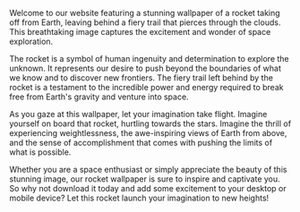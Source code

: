 <!--
Write me content for website with wallpaper "An image of a rocket taking off from Earth, with a fiery trail leading into the clouds."
-->

<!--font:"Montserrat"-->

Welcome to our website featuring a stunning wallpaper of a rocket taking off from Earth, leaving behind a fiery trail that pierces through the clouds. This breathtaking image captures the excitement and wonder of space exploration.

The rocket is a symbol of human ingenuity and determination to explore the unknown. It represents our desire to push beyond the boundaries of what we know and to discover new frontiers. The fiery trail left behind by the rocket is a testament to the incredible power and energy required to break free from Earth's gravity and venture into space.

As you gaze at this wallpaper, let your imagination take flight. Imagine yourself on board that rocket, hurtling towards the stars. Imagine the thrill of experiencing weightlessness, the awe-inspiring views of Earth from above, and the sense of accomplishment that comes with pushing the limits of what is possible.

Whether you are a space enthusiast or simply appreciate the beauty of this stunning image, our rocket wallpaper is sure to inspire and captivate you. So why not download it today and add some excitement to your desktop or mobile device? Let this rocket launch your imagination to new heights!
